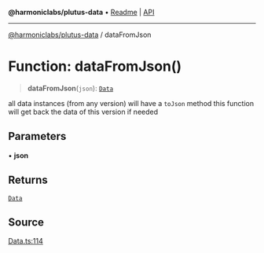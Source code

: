 **@harmoniclabs/plutus-data** • [Readme](../README) \| [API](../globals)

***

[@harmoniclabs/plutus-data](../README) / dataFromJson

# Function: dataFromJson()

> **dataFromJson**(`json`): [`Data`](../type-aliases/Data)

all data instances (from any version) will have a `toJson` method
this function will get back the data of this version if needed

## Parameters

• **json**

## Returns

[`Data`](../type-aliases/Data)

## Source

[Data.ts:114](https://github.com/HarmonicLabs/plutus-data/blob/911664c/src/Data.ts#L114)
